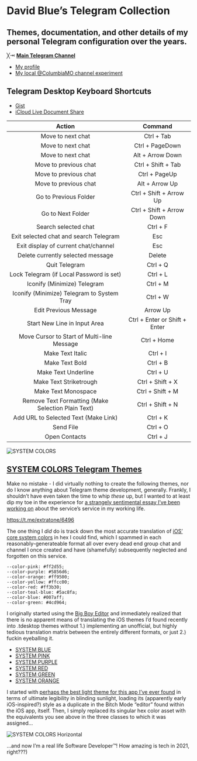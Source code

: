 # David Blue’s Telegram Collection

## Themes, documentation, and other details of my personal Telegram configuration over the years. 

╳⇥ [**Main Telegram Channel**](https://t.me/extratone) 

* [My profile](https://t.me/DavidBlue)
* [My local @ColumbiaMO channel experiment](https://t.me/columbiamo)

## Telegram Desktop Keyboard Shortcuts

* [Gist](https://gist.github.com/extratone/c9e7f7d58d4381ee3a7ca3d681bb1aa8)
* [iCloud Live Document Share](https://bit.ly/tgkeys)

| Action                                             | Command                       |
|:--------------------------------------------------:|:-----------------------------:|
| Move to next chat                                  | Ctrl + Tab                    |
| Move to next chat                                  | Ctrl + PageDown               |
| Move to next chat                                  | Alt + Arrow Down              |
| Move to previous chat                              | Ctrl + Shift + Tab            |
| Move to previous chat                              | Ctrl + PageUp                 |
| Move to previous chat                              | Alt + Arrow Up                |
| Go to Previous Folder                              | Ctrl + Shift + Arrow Up       |
| Go to Next Folder                                  | Ctrl + Shift + Arrow Down     |
| Search selected chat                               | Ctrl + F                      |
| Exit selected chat and search Telegram             | Esc                           |
| Exit display of current chat/channel               | Esc                           |
| Delete currently selected message                  | Delete                        |
| Quit Telegram                                      | Ctrl + Q                      |
| Lock Telegram (if Local Password is set)           | Ctrl + L                      |
| Iconify (Minimize) Telegram                        | Ctrl + M                      |
| Iconify (Minimize) Telegram to System Tray         | Ctrl + W                      |
| Edit Previous Message                              | Arrow Up                      |
| Start New Line in Input Area                       | Ctrl + Enter or Shift + Enter |
| Move Cursor to Start of Multi-line Message         | Ctrl + Home                   |
| Make Text Italic                                   | Ctrl + I                      |
| Make Text Bold                                     | Ctrl + B                      |
| Make Text Underline                                | Ctrl + U                      |
| Make Text Striketrough                             | Ctrl + Shift + X              |
| Make Text Monospace                                | Ctrl + Shift + M              |
| Remove Text Formatting (Make Selection Plain Text) | Ctrl + Shift + N              |
| Add URL to Selected Text (Make Link)               | Ctrl + K                      |
| Send File                                          | Ctrl + O                      |
| Open Contacts                                      | Ctrl + J                      |

![SYSTEM COLORS](https://i.snap.as/W0JHUEKM.png)

## [SYSTEM COLORS Telegram Themes](https://telegra.ph/SYSTEM-COLORS-Themes-for-iOS-Bound-Telegram-09-27)

Make no mistake - I did virtually nothing to create the following themes, nor do I know anything about Telegram theme development, generally. Frankly, I shouldn’t have even taken the time to whip *these* up, but I wanted to at least dip my toe in the experience for [a strangely sentimental essay I’ve been working on](https://github.com/extratone/bilge/issues/228) about the service’s service in my working life.

https://t.me/extratone/6496

The one thing I *did* do is track down the most accurate translation of [iOS’ core system colors](https://developer.apple.com/design/human-interface-guidelines/ios/visual-design/color/) in hex I could find, which I spammed in each reasonably-generateable format all over every dead end group chat and channel I once created and have (shamefully) subsequently neglected and forgotten on this service.

```
--color-pink: #ff2d55;
--color-purple: #5856d6;
--color-orange: #ff9500;
--color-yellow: #ffcc00;
--color-red: #ff3b30;
--color-teal-blue: #5ac8fa;
--color-blue: #007aff;
--color-green: #4cd964;
```

I originally started using the [Big Boy Editor](https://themes.contest.com) and immediately realized that there is no apparent means of translating the iOS themes I’d found recently into .tdesktop themes without 1.) implementing an unofficial, but highly tedious translation matrix between the entirely different formats, or just 2.) fuckin eyeballing it. 

* [SYSTEM BLUE](https://t.me/addtheme/systemblue)
* [SYSTEM PINK](https://t.me/addtheme/systempink)
* [SYSTEM PURPLE](https://t.me/addtheme/systempurple)
* [SYSTEM RED](https://t.me/addtheme/systemred)
* [SYSTEM GREEN](https://t.me/addtheme/systemgreen)
* [SYSTEM ORANGE](https://t.me/addtheme/systemorange)

I started with [perhaps the best light theme for this app I’ve ever found](https://t.me/addtheme/tgbetacore) in terms of ultimate legibility in blinding sunlight, loading its (apparently early iOS-inspired?) style as a duplicate in the Bitch Mode “editor” found within the iOS app, itself. Then, I simply replaced its singular hex color asset with the equivalents you see above in the three classes to which it was assigned…

![SYSTEM COLORS Horizontal](https://i.snap.as/Y3fNeQP6.png)

…and now I’m a real life Software Developer™! How amazing is tech in 2021, right???)